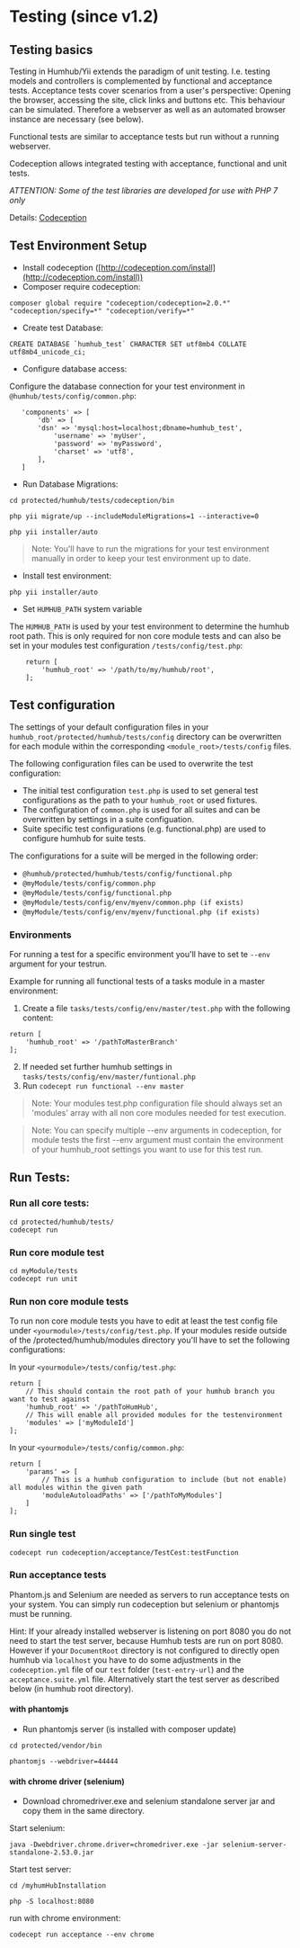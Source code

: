 Testing (since v1.2)
====================

## Testing basics
Testing in Humhub/Yii extends the paradigm of unit testing. I.e. testing models and controllers is complemented by functional and acceptance tests. Acceptance tests cover scenarios from a user's perspective: Opening the browser, accessing the site, click links and buttons etc. This behaviour can be simulated. Therefore a webserver as well as an automated browser instance are necessary (see below).

Functional tests are similar to acceptance tests but run without a running webserver. 

Codeception allows integrated testing with acceptance, functional and unit tests.

*ATTENTION: Some of the test libraries are developed for use with PHP 7 only*

Details: [Codeception](http://codeception.com/docs/01-Introduction)

## Test Environment Setup

-  Install codeception ([http://codeception.com/install](http://codeception.com/install))
-  Composer require codeception:

```
composer global require "codeception/codeception=2.0.*" "codeception/specify=*" "codeception/verify=*"
```

- Create test Database:

```
CREATE DATABASE `humhub_test` CHARACTER SET utf8mb4 COLLATE utf8mb4_unicode_ci;
```

- Configure database access:

Configure the database connection for your test environment in `@humhub/tests/config/common.php`:


 ```
    'components' => [
	    'db' => [
	    'dsn' => 'mysql:host=localhost;dbname=humhub_test',
		    'username' => 'myUser',
		    'password' => 'myPassword',
		    'charset' => 'utf8',
    	], 
    ]
```

- Run Database Migrations:
    
    
`cd protected/humhub/tests/codeception/bin`

`php yii migrate/up --includeModuleMigrations=1 --interactive=0`

`php yii installer/auto`

>Note: You'll have to run the migrations for your test environment manually in order to keep your test environment up to date.

- Install test environment:

`php yii installer/auto`

- Set `HUMHUB_PATH` system variable

The `HUMHUB_PATH` is used by your test environment to determine the humhub root path.
This is only required for non core module tests and can also be set in your modules test configuration `/tests/config/test.php`:

```
    return [
    	'humhub_root' => '/path/to/my/humhub/root',
    ];
```

## Test configuration

The settings of your default configuration files in your `humhub_root/protected/humhub/tests/config` directory can be overwritten for each module
within the corresponding `<module_root>/tests/config` files.

The following configuration files can be used to overwrite the test configuration:

 - The initial test configuration `test.php` is used to set general test configurations as the path to your `humhub_root` or used fixtures.
 - The configuration of `common.php` is used for all suites and can be overwritten by settings in a suite configuation.
 - Suite specific test configurations (e.g. functional.php) are used to configure humhub for suite tests.

The configurations for a suite will be merged in the following order:

 - `@humhub/protected/humhub/tests/config/functional.php`
 - `@myModule/tests/config/common.php`
 - `@myModule/tests/config/functional.php`
 - `@myModule/tests/config/env/myenv/common.php (if exists)`
 - `@myModule/tests/config/env/myenv/functional.php (if exists)`

### Environments

For running a test for a specific environment you'll have to set te `--env` argument for your testrun.

Example for running all functional tests of a tasks module in a master environment:

1. Create a file `tasks/tests/config/env/master/test.php` with the following content:

```
return [
    'humhub_root' => '/pathToMasterBranch'
];
```

2. If needed set further humhub settings in `tasks/tests/config/env/master/funtional.php`
3. Run `codecept run functional --env master`

>Note: Your modules test.php configuration file should always set an 'modules' array with all non core modules needed for test execution.

>Note: You can specify multiple --env arguments in codeception, for module tests the first --env argument must contain the environment of your
humhub_root settings you want to use for this test run. 

## Run Tests:

### Run all core tests:

```
cd protected/humhub/tests/
codecept run
```

### Run core module test

```
cd myModule/tests
codecept run unit
```

### Run non core module tests

To run non core module tests you have to edit at least the test config file under `<yourmodule>/tests/config/test.php`.
If your modules reside outside of the /protected/humhub/modules directory you'll have to set the following configurations:

In your `<yourmodule>/tests/config/test.php`:

```
return [
    // This should contain the root path of your humhub branch you want to test against
    'humhub_root' => '/pathToHumHub',
    // This will enable all provided modules for the testenvironment
    'modules' => ['myModuleId']
];
```

In your `<yourmodule>/tests/config/common.php`:

```
return [
    'params' => [
        // This is a humhub configuration to include (but not enable) all modules within the given path
        'moduleAutoloadPaths' => ['/pathToMyModules']
    ]
];
```

### Run single test

`codecept run codeception/acceptance/TestCest:testFunction`

### Run acceptance tests
Phantom.js and Selenium are needed as servers to run acceptance tests on your system. You can simply run codeception but selenium or phantomjs must be running.

Hint: If your already installed webserver is listening on port 8080 you do not need to start the test server, because Humhub tests are run on port 8080. However if your `DocumentRoot` directory is not configured to directly open humhub via `localhost` you have to do some adjustments in the `codeception.yml`  file of our `test` folder (`test-entry-url`) and the `acceptance.suite.yml` file. Alternatively start the test server as described below (in humhub root directory).

#### with phantomjs

- Run phantomjs server (is installed with composer update)

`cd protected/vendor/bin`

`phantomjs --webdriver=44444`

#### with chrome driver (selenium)

- Download chromedriver.exe and selenium standalone server jar and copy them in the same directory.

Start selenium:

```
java -Dwebdriver.chrome.driver=chromedriver.exe -jar selenium-server-standalone-2.53.0.jar
```

Start test server:

`cd /myhumHubInstallation`

`php -S localhost:8080`

run with chrome environment:

`codecept run acceptance --env chrome`
